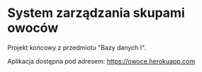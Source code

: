 # System zarządzania skupami owoców

Projekt końcowy z przedmiotu "Bazy danych I".

Aplikacja dostępna pod adresem:
https://owoce.herokuapp.com 
